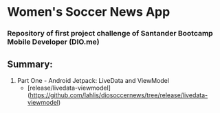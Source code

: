 # Women's Soccer News App

### Repository of first project challenge of Santander Bootcamp Mobile Developer (DIO.me)

## Summary:

1. Part One - Android Jetpack: LiveData and ViewModel
   - [release/livedata-viewmodel] (https://github.com/lahlis/diosoccernews/tree/release/livedata-viewmodel)


